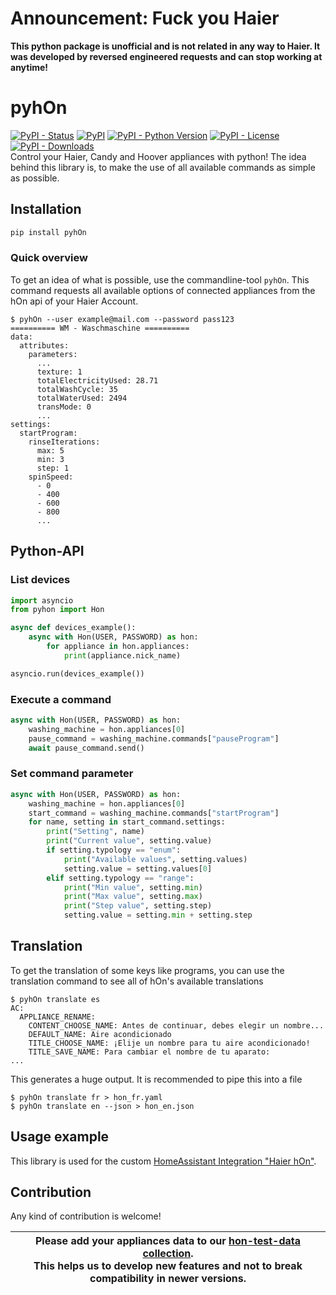 # Announcement: Fuck you Haier


**This python package is unofficial and is not related in any way to Haier. It was developed by reversed engineered requests and can stop working at anytime!**

# pyhOn
[![PyPI - Status](https://img.shields.io/pypi/status/pyhOn)](https://pypi.org/project/pyhOn)
[![PyPI](https://img.shields.io/pypi/v/pyhOn?color=blue)](https://pypi.org/project/pyhOn)
[![PyPI - Python Version](https://img.shields.io/pypi/pyversions/pyhOn)](https://www.python.org/)
[![PyPI - License](https://img.shields.io/pypi/l/pyhOn)](https://github.com/Andre0512/pyhOn/blob/main/LICENSE)
[![PyPI - Downloads](https://img.shields.io/pypi/dm/pyhOn)](https://pypistats.org/packages/pyhon)  
Control your Haier, Candy and Hoover appliances with python!
The idea behind this library is, to make the use of all available commands as simple as possible.

## Installation
```bash
pip install pyhOn
```

### Quick overview
To get an idea of what is possible, use the commandline-tool `pyhOn`. This command requests all available options of connected appliances from the hOn api of your Haier Account.
```commandline
$ pyhOn --user example@mail.com --password pass123
========== WM - Waschmaschine ==========
data:
  attributes:
    parameters:
      ...
      texture: 1
      totalElectricityUsed: 28.71
      totalWashCycle: 35
      totalWaterUsed: 2494
      transMode: 0
      ...
settings:
  startProgram:
    rinseIterations:
      max: 5
      min: 3
      step: 1
    spinSpeed:
      - 0
      - 400
      - 600
      - 800
      ...
```

## Python-API
### List devices
```python
import asyncio
from pyhon import Hon

async def devices_example():
    async with Hon(USER, PASSWORD) as hon:
        for appliance in hon.appliances:
            print(appliance.nick_name)

asyncio.run(devices_example())
```

### Execute a command
```python
async with Hon(USER, PASSWORD) as hon:
    washing_machine = hon.appliances[0]
    pause_command = washing_machine.commands["pauseProgram"]
    await pause_command.send()
```

### Set command parameter
```python
async with Hon(USER, PASSWORD) as hon:
    washing_machine = hon.appliances[0]
    start_command = washing_machine.commands["startProgram"]
    for name, setting in start_command.settings:
        print("Setting", name)
        print("Current value", setting.value)
        if setting.typology == "enum":
            print("Available values", setting.values)
            setting.value = setting.values[0]
        elif setting.typology == "range":
            print("Min value", setting.min)
            print("Max value", setting.max)
            print("Step value", setting.step)
            setting.value = setting.min + setting.step
```

## Translation
To get the translation of some keys like programs, you can use the translation command to see all of hOn's available translations
```commandline
$ pyhOn translate es
AC:
  APPLIANCE_RENAME:
    CONTENT_CHOOSE_NAME: Antes de continuar, debes elegir un nombre...
    DEFAULT_NAME: Aire acondicionado
    TITLE_CHOOSE_NAME: ¡Elije un nombre para tu aire acondicionado!
    TITLE_SAVE_NAME: Para cambiar el nombre de tu aparato:
...
```
This generates a huge output. It is recommended to pipe this into a file
```commandline
$ pyhOn translate fr > hon_fr.yaml
$ pyhOn translate en --json > hon_en.json
```

## Usage example
This library is used for the custom [HomeAssistant Integration "Haier hOn"](https://github.com/Andre0512/hOn).

## Contribution
Any kind of contribution is welcome!

| Please add your appliances data to our [hon-test-data collection](https://github.com/Andre0512/hon-test-data). <br/>This helps us to develop new features and not to break compatibility in newer versions. |
|-------------------------------------------------------------------------------------------------------------------------------------------------------------------------------------------------------------|


